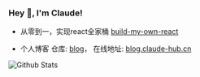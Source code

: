 ### Hey 👋, I'm Claude!

<!--
**claude-hub/claude-hub** is a ✨ _special_ ✨ repository because its `README.md` (this file) appears on your GitHub profile.

Here are some ideas to get you started:

- 🔭 I’m currently working on ...
- 🌱 I’m currently learning ...
- 👯 I’m looking to collaborate on ...
- 🤔 I’m looking for help with ...
- 💬 Ask me about ...
- 📫 How to reach me: ...
- 😄 Pronouns: ...
- ⚡ Fun fact: ...
-->

- 从零到一，实现react全家桶 [build-my-own-react](https://github.com/claude-hub/build-my-own-react)

- 个人博客 仓库: [blog](https://github.com/claude-hub/blog)， 在线地址: [blog.claude-hub.cn](https://blog.claude-hub.cn/)

![Github Stats](https://github-readme-stats.vercel.app/api?username=claude-hub&show_icons=true)
